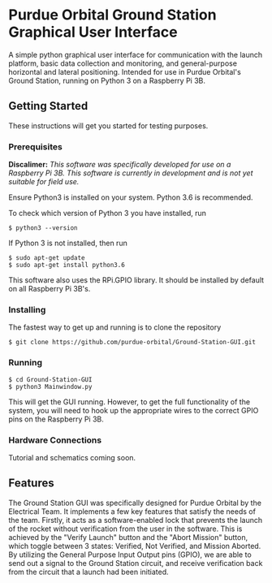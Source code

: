 # Purdue Orbital Ground Station Graphical User Interface

A simple python graphical user interface for communication with the launch platform, basic data collection and monitoring, and general-purpose horizontal and lateral positioning. Intended for use in Purdue Orbital's Ground Station, running on Python 3 on a Raspberry Pi 3B. 

## Getting Started

These instructions will get you started for testing purposes. 

### Prerequisites

__Discalimer:__ _This software was specifically developed for use on a Raspberry Pi 3B. This software is currently in development and is not yet suitable for field use._

Ensure Python3 is installed on your system. Python 3.6 is recommended.

To check which version of Python 3 you have installed, run 

```
$ python3 --version
```

If Python 3 is not installed, then run

```
$ sudo apt-get update
$ sudo apt-get install python3.6
```

This software also uses the RPi.GPIO library. It should be installed by default on all Raspberry Pi 3B's. 

### Installing

The fastest way to get up and running is to clone the repository

```
$ git clone https://github.com/purdue-orbital/Ground-Station-GUI.git
```

### Running

```
$ cd Ground-Station-GUI
$ python3 Mainwindow.py
```

This will get the GUI running. However, to get the full functionality of the system, you will need to hook up the appropriate wires to the correct GPIO pins on the Raspberry Pi 3B.

### Hardware Connections

Tutorial and schematics coming soon.


## Features

The Ground Station GUI was specifically designed for Purdue Orbital by the Electrical Team. It implements a few key features that satisfy the needs of the team. 
Firstly, it acts as a software-enabled lock that prevents the launch of the rocket without verification from the user in the software. This is achieved by the "Verify Launch" button and the "Abort Mission" button, which toggle between 3 states: Verified, Not Verified, and Mission Aborted. By utilizing the General Purpose Input Output pins (GPIO), we are able to send out a signal to the Ground Station circuit, and receive verification back from the circuit that a launch had been initiated. 
